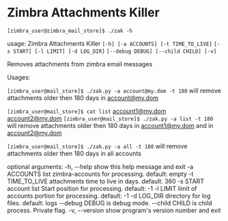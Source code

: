 # Zimbra Attachments Killer

`[zimbra_user@zimbra_mail_store]$ ./zak -h`

usage: Zimbra Attachments Killer 
`[-h] [-a ACCOUNTS] [-t TIME_TO_LIVE]`
`[-s START] [-l LIMIT] [-d LOG_DIR]`
`[--debug DEBUG] [--child CHILD] [-v]`

Removes attachments from zimbra email messages

Usages:

`[zimbra_user@mail_store]$ ./zak.py -a account@my.dom -t 180`
will remove attachments older then 180 days in account@my.dom


`[zimbra_user@mail_store]$ cat list`
account1@my.dom
account2@my.dom
`[zimbra_user@mail_store]$ ./zak.py -a list -t 180`
will remove attachments older then 180 days
in account1@my.dom and in account2@my.dom


`[zimbra_user@mail_store]$ ./zak.py -a all -t 180`
will remove attachments older then 180 days in all accounts

optional arguments:
-h, --help       show this help message and exit
-a ACCOUNTS      list zimbra-accounts for processing. default: empty
-t TIME_TO_LIVE  attachments time to live in days. default: 360
-s START         account list Start position for processing. default: -1
-l LIMIT         limit of accounts portion for processing. default: -1
-d LOG_DIR       directory for log files. default: logs
--debug DEBUG    is debug mode.
--child CHILD    is child process. Private flag.
-v, --version    show program's version number and exit